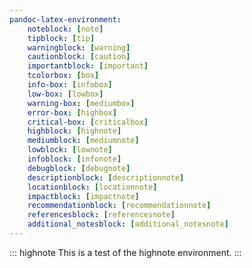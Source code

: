```yaml
---
pandoc-latex-environment:
    noteblock: [note]
    tipblock: [tip]
    warningblock: [warning]
    cautionblock: [caution]
    importantblock: [important]
    tcolorbox: [box]
    info-box: [infobox]
    low-box: [lowbox]
    warning-box: [mediumbox]
    error-box: [highbox]
    critical-box: [criticalbox]
    highblock: [highnote]
    mediumblock: [mediumnote]
    lowblock: [lownote]
    infoblock: [infonote]
    debugblock: [debugnote]
    descriptionblock: [descriptionnote]
    locationblock: [locationnote]
    impactblock: [impactnote]
    recommendationblock: [recommendationnote]
    referencesblock: [referencesnote]
    additional_notesblock: [additional_notesnote]
---
```

::: highnote
This is a test of the highnote environment.
:::